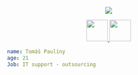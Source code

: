 
<p align=center>
  <img src="https://capsule-render.vercel.app/api?type=wave&color=auto&height=300&section=header&text=WELCOME!&fontSize=90"/>
</p>
<p align=center>
  <a href="https://www.linkedin.com/in/tom%C3%A1%C5%A1-paul%C3%ADny-b86451206/">
    <img height="50" src="https://user-images.githubusercontent.com/46517096/166973395-19676cd8-f8ec-4abf-83ff-da8243505b82.png"/>
  </a>
  <a href="https://www.instagram.com/tomas.pauliny.22/">
    <img height="50" src="https://user-images.githubusercontent.com/46517096/166974368-9798f39f-1f46-499c-b14e-81f0a3f83a06.png"/>
  </a>
</p>

```yaml
  name: Tomáš Paulíny
  age: 21
  Job: IT support - outsourcing
```
<!--
**rivalgames22/rivalgames22** is a ✨ _special_ ✨ repository because its `README.md` (this file) appears on your GitHub profile.

Here are some ideas to get you started:

- 🔭 I’m currently working on ...
- 🌱 I’m currently learning ...
- 👯 I’m looking to collaborate on ...
- 🤔 I’m looking for help with ...
- 💬 Ask me about ...
- 📫 How to reach me: ...
- 😄 Pronouns: ...
- ⚡ Fun fact: ...
-->
